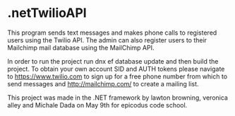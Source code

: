 # .netTwilioAPI

This program sends text messages and makes phone calls to registered users using the Twilio API. The admin can also register users to their Mailchimp mail database using the MailChimp API. 

In order to run the project run dnx ef database update and then build the project. To obtain your own account SID and AUTH tokens please navigate to https://www.twilio.com to sign up for a free phone number from which to send messages and http://mailchimp.com/ to create a mailing list. 

This project was made in the .NET framework by lawton browning, veronica alley and Michale Dada on May 9th for epicodus code school. 
